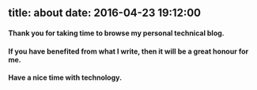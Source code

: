 title: about
date: 2016-04-23 19:12:00
---

#### Thank you for taking time to browse my personal technical blog.  
#### If you have benefited from what I write, then it will be a great honour for me.  
#### Have a nice time with technology.  
